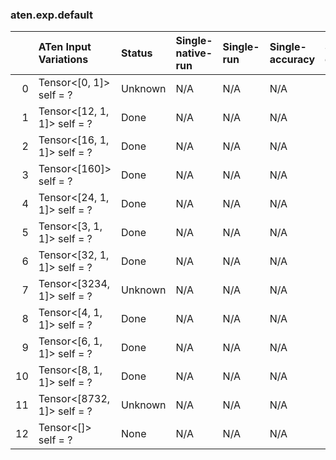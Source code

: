 ### aten.exp.default
|    | ATen Input Variations       | Status   | Single-native-run   | Single-run   | Single-accuracy   | Single-converted   |
|---:|:----------------------------|:---------|:--------------------|:-------------|:------------------|:-------------------|
|  0 | Tensor<[0, 1]> self = ?     | Unknown  | N/A                 | N/A          | N/A               | N/A                |
|  1 | Tensor<[12, 1, 1]> self = ? | Done     | N/A                 | N/A          | N/A               | N/A                |
|  2 | Tensor<[16, 1, 1]> self = ? | Done     | N/A                 | N/A          | N/A               | N/A                |
|  3 | Tensor<[160]> self = ?      | Done     | N/A                 | N/A          | N/A               | N/A                |
|  4 | Tensor<[24, 1, 1]> self = ? | Done     | N/A                 | N/A          | N/A               | N/A                |
|  5 | Tensor<[3, 1, 1]> self = ?  | Done     | N/A                 | N/A          | N/A               | N/A                |
|  6 | Tensor<[32, 1, 1]> self = ? | Done     | N/A                 | N/A          | N/A               | N/A                |
|  7 | Tensor<[3234, 1]> self = ?  | Unknown  | N/A                 | N/A          | N/A               | N/A                |
|  8 | Tensor<[4, 1, 1]> self = ?  | Done     | N/A                 | N/A          | N/A               | N/A                |
|  9 | Tensor<[6, 1, 1]> self = ?  | Done     | N/A                 | N/A          | N/A               | N/A                |
| 10 | Tensor<[8, 1, 1]> self = ?  | Done     | N/A                 | N/A          | N/A               | N/A                |
| 11 | Tensor<[8732, 1]> self = ?  | Unknown  | N/A                 | N/A          | N/A               | N/A                |
| 12 | Tensor<[]> self = ?         | None     | N/A                 | N/A          | N/A               | N/A                |

